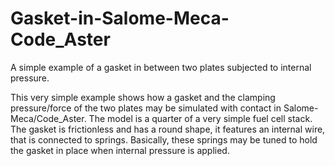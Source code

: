 # Gasket-in-Salome-Meca-Code_Aster
A simple example of a gasket in between two plates subjected to internal pressure.

This very simple example shows how a gasket and the clamping pressure/force of the two plates may be simulated with contact in Salome-Meca/Code_Aster. The model is a quarter of a very simple fuel cell stack. The gasket is frictionless and has a round shape, it features an internal wire, that is connected to springs. Basically, these springs may be tuned to hold the gasket in place when internal pressure is applied.

